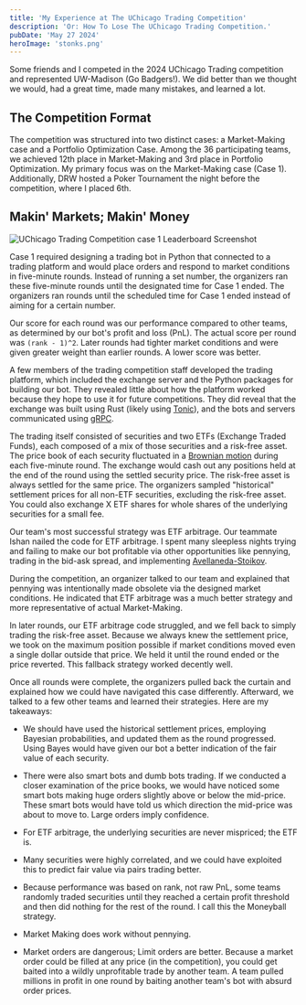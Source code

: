 ```yaml
---
title: 'My Experience at The UChicago Trading Competition'
description: 'Or: How To Lose The UChicago Trading Competition.'
pubDate: 'May 27 2024'
heroImage: 'stonks.png'
---
```


Some friends and I competed in the 2024 UChicago Trading competition and represented UW-Madison (Go Badgers!). We did better than we thought we would, had a great time, made many mistakes, and learned a lot.

## The Competition Format
The competition was structured into two distinct cases: a Market-Making case and a Portfolio Optimization Case. Among the 36 participating teams, we achieved 12th place in Market-Making and 3rd place in Portfolio Optimization. My primary focus was on the Market-Making case (Case 1). Additionally, DRW hosted a Poker Tournament the night before the competition, where I placed 6th.

## Makin' Markets; Makin' Money

![UChicago Trading Competition case 1 Leaderboard Screenshot](/images/chicago_comp_leaderboard.png)

Case 1 required designing a trading bot in Python that connected to a trading platform and would place orders and respond to market conditions in five-minute rounds. Instead of running a set number, the organizers ran these five-minute rounds until the designated time for Case 1 ended. The organizers ran rounds until the scheduled time for Case 1 ended instead of aiming for a certain number. 

Our score for each round was our performance compared to other teams, as determined by our bot's profit and loss (PnL). The actual score per round was `(rank - 1)^2`. Later rounds had tighter market conditions and were given greater weight than earlier rounds. A lower score was better.

A few members of the trading competition staff developed the trading platform, which included the exchange server and the Python packages for building our bot. They revealed little about how the platform worked because they hope to use it for future competitions. They did reveal that the exchange was built using Rust (likely using [Tonic](https://github.com/hyperium/tonic)), and the bots and servers communicated using [gRPC](https://grpc.io/).

The trading itself consisted of securities and two ETFs (Exchange Traded Funds), each composed of a mix of those securities and a risk-free asset. The price book of each security fluctuated in a [Brownian motion](https://en.wikipedia.org/wiki/Brownian_motion) during each five-minute round. The exchange would cash out any positions held at the end of the round using the settled security price. The risk-free asset is always settled for the same price. The organizers sampled "historical" settlement prices for all non-ETF securities, excluding the risk-free asset. You could also exchange X ETF shares for whole shares of the underlying securities for a small fee.

Our team's most successful strategy was ETF arbitrage. Our teammate Ishan nailed the code for ETF arbitrage. I spent many sleepless nights trying and failing to make our bot profitable via other opportunities like pennying, trading in the bid-ask spread, and implementing [Avellaneda-Stoikov](https://people.orie.cornell.edu/sfs33/LimitOrderBook.pdf).

During the competition, an organizer talked to our team and explained that pennying was intentionally made obsolete via the designed market conditions. He indicated that ETF arbitrage was a much better strategy and more representative of actual Market-Making.

In later rounds, our ETF arbitrage code struggled, and we fell back to simply trading the risk-free asset. Because we always knew the settlement price, we took on the maximum position possible if market conditions moved even a single dollar outside that price. We held it until the round ended or the price reverted. This fallback strategy worked decently well.

Once all rounds were complete, the organizers pulled back the curtain and explained how we could have navigated this case differently. Afterward, we talked to a few other teams and learned their strategies. Here are my takeaways:

- We should have used the historical settlement prices, employing Bayesian probabilities, and updated them as the round progressed. Using Bayes would have given our bot a better indication of the fair value of each security.

- There were also smart bots and dumb bots trading. If we conducted a closer examination of the price books, we would have noticed some smart bots making huge orders slightly above or below the mid-price. These smart bots would have told us which direction the mid-price was about to move to. Large orders imply confidence.

- For ETF arbitrage, the underlying securities are never mispriced; the ETF is.

- Many securities were highly correlated, and we could have exploited this to predict fair value via pairs trading better.

- Because performance was based on rank, not raw PnL, some teams randomly traded securities until they reached a certain profit threshold and then did nothing for the rest of the round. I call this the Moneyball strategy.

- Market Making does work without pennying.

- Market orders are dangerous; Limit orders are better. Because a market order could be filled at any price (in the competition), you could get baited into a wildly unprofitable trade by another team. A team pulled millions in profit in one round by baiting another team's bot with absurd order prices.